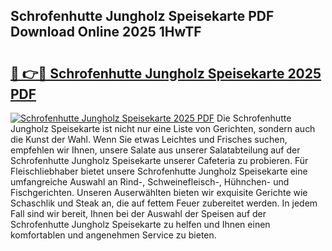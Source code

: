 ## Schrofenhutte Jungholz Speisekarte PDF Download Online 2025 1HwTF

# <h2><a href="http://gc6jc9.nevu.top/?p=Schrofenhutte+Jungholz+Speisekarte">🔗 👉🔴 Schrofenhutte Jungholz Speisekarte 2025 PDF</a></h2>

[![Schrofenhutte Jungholz Speisekarte 2025 PDF](https://i.imgur.com/dBaPXMq.png)](http://gc6jc9.nevu.top/?p=Schrofenhutte+Jungholz+Speisekarte)
Die Schrofenhutte Jungholz Speisekarte ist nicht nur eine Liste von Gerichten, sondern auch die Kunst der Wahl. Wenn Sie etwas Leichtes und Frisches suchen, empfehlen wir Ihnen, unsere Salate aus unserer Salatabteilung auf der Schrofenhutte Jungholz Speisekarte unserer Cafeteria zu probieren. Für Fleischliebhaber bietet unsere Schrofenhutte Jungholz Speisekarte eine umfangreiche Auswahl an Rind-, Schweinefleisch-, Hühnchen- und Fischgerichten. Unseren Auserwählten bieten wir exquisite Gerichte wie Schaschlik und Steak an, die auf fettem Feuer zubereitet werden. In jedem Fall sind wir bereit, Ihnen bei der Auswahl der Speisen auf der Schrofenhutte Jungholz Speisekarte zu helfen und Ihnen einen komfortablen und angenehmen Service zu bieten.
